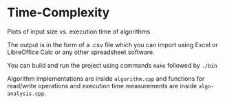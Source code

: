 # Time-Complexity
Plots of input size vs. execution time of algorithms

The output is in the form of a .csv file which you can import using Excel or LibreOffice Calc or any other spreadsheet software.

You can build and run the project using commands `make` followed by `./bin`

Algorithm implementations are inside `algorithm.cpp` and functions for read/write operations and execution time measurements are inside `algo-analysis.cpp`.
